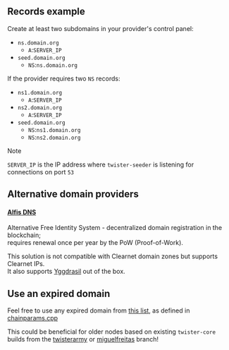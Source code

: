 ## Records example

Create at least two subdomains in your provider's control panel:

* `ns.domain.org`
  * `A`:`SERVER_IP`
* `seed.domain.org`
  * `NS`:`ns.domain.org`

If the provider requires two `NS` records:

* `ns1.domain.org`
  * `A`:`SERVER_IP`
* `ns2.domain.org`
  * `A`:`SERVER_IP`
* `seed.domain.org`
  * `NS`:`ns1.domain.org`
  * `NS`:`ns2.domain.org`

> [!NOTE]
> `SERVER_IP` is the IP address where `twister-seeder` is listening for connections on port `53`

## Alternative domain providers

#### [Alfis DNS](https://github.com/Revertron/Alfis/)

Alternative Free Identity System - decentralized domain registration in the blockchain;\
requires renewal once per year by the PoW (Proof-of-Work).

This solution is not compatible with Clearnet domain zones but supports Clearnet IPs.\
It also supports [Yggdrasil](https://yggdrasil-network.github.io/) out of the box.

## Use an expired domain

Feel free to use any expired domain from [this list](https://twisterarmy.github.io/network), as defined in [chainparams.cpp](https://github.com/twisterarmy/twister-core/blob/twisterarmy/src/chainparams.cpp#L217)

This could be beneficial for older nodes based on existing `twister-core` builds from the [twisterarmy](https://github.com/twisterarmy/twister-core/tree/twisterarmy) or [miguelfreitas](https://github.com/miguelfreitas/twister-core) branch!